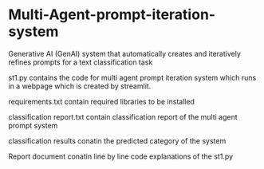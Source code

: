 # Multi-Agent-prompt-iteration-system
Generative AI (GenAI) system that automatically  creates and iteratively refines prompts for a text classification task

st1.py contains the code for multi agent prompt iteration system which runs in a webpage which is created by streamlit.

requirements.txt contain required libraries to  be installed

classification report.txt contain classification report of the multi agent prompt system

classification results conatin the predicted category of the system

Report document conatin line by line code explanations of the st1.py

